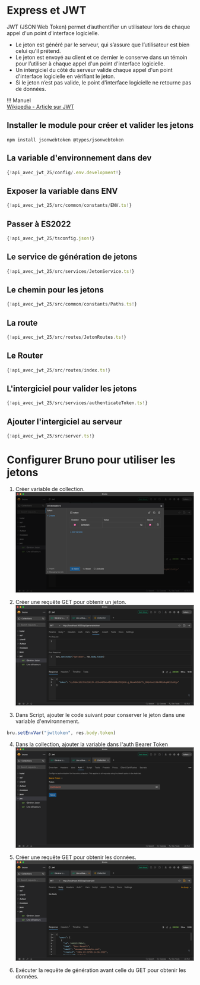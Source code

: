 # Express et JWT  

JWT (JSON Web Token) permet d’authentifier un utilisateur lors de chaque appel d'un point d'interface logicielle.  

- Le jeton est généré par le serveur, qui s’assure que l’utilisateur est bien celui qu’il prétend.  
- Le jeton est envoyé au client et ce dernier le conserve dans un témoin pour l’utiliser à chaque appel d'un point d'interface logicielle.  
- Un intergiciel du côté du serveur valide chaque appel d'un point d'interface logicielle en vérifiant le jeton.  
- Si le jeton n’est pas valide, le point d'interface logicielle ne retourne pas de données.  

!!! Manuel  
    [Wikipedia - Article sur JWT](https://en.wikipedia.org/wiki/JSON_Web_Token)  


## Installer le module pour créer et valider les jetons  

``` nodejsrepl title="console"
npm install jsonwebtoken @types/jsonwebtoken
```

## La variable d'environnement dans dev  
``` ts title="config/.env.development"
{!api_avec_jwt_25/config/.env.development!}
```

## Exposer la variable dans ENV
``` ts title="src/common/constants/ENV.ts"
{!api_avec_jwt_25/src/common/constants/ENV.ts!}
```

## Passer à ES2022

``` ts title="src/common/constants/ENV.ts"
{!api_avec_jwt_25/tsconfig.json!}
```

## Le service de génération de jetons  

``` ts title="src/services/JetonService.ts"
{!api_avec_jwt_25/src/services/JetonService.ts!}
```

## Le chemin pour les jetons  

``` ts title="src/common/constants/Paths.ts"
{!api_avec_jwt_25/src/common/constants/Paths.ts!}
```

## La route  

``` ts title="src/routes/JetonRoutes.ts"
{!api_avec_jwt_25/src/routes/JetonRoutes.ts!}
```

## Le Router
  
``` ts title="src/routes/index.ts"
{!api_avec_jwt_25/src/routes/index.ts!}
```

## L'intergiciel pour valider les jetons  

``` ts title="src/services/authenticateToken.ts"
{!api_avec_jwt_25/src/services/authenticateToken.ts!}
```

## Ajouter l'intergiciel au serveur 

``` ts title="src/server.ts"
{!api_avec_jwt_25/src/server.ts!}
```

# Configurer Bruno pour utiliser les jetons

1. Créer variable de collection.  
  ![Bruno - Créer une variable de collection](images/bruno_coll_var.png)  
  
2. Créer une requête GET pour obtenir un jeton.
  ![Bruno - Créer une requête GET pour obtenir un jeton](images/bruno_setvar_script.png)

3. Dans Script, ajouter le code suivant pour conserver le jeton dans une variable d'environnement.
  ``` js
  bru.setEnvVar("jwttoken", res.body.token)
  ```
4. Dans la collection, ajouter la variable dans l'auth Bearer Token  
  ![Bruno - Créer une requête GET pour obtenir un jeton](images/bruno_auth.png)  

5. Créer une requête GET pour obtenir les données. 
  ![Postman - Ajouter le jeton à la requête GET](images/bruno_get_users.png)

6. Exécuter la requête de génération avant celle du GET pour obtenir les données.

